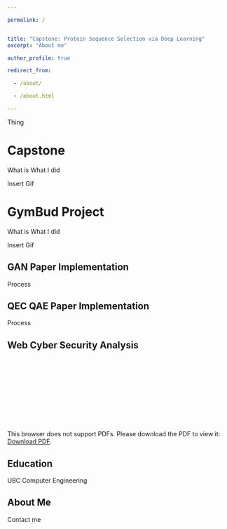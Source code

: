 ```yaml
---

permalink: /


title: "Capstone: Protein Sequence Selection via Deep Learning"
excerpt: "About me"

author_profile: true

redirect_from: 

  - /about/

  - /about.html

---
```


Thing

Capstone
======
What is
What I did

Insert Gif

GymBud Project
======
What is
What I did

Insert Gif


GAN Paper Implementation
------
Process


QEC QAE Paper Implementation
------
Process

Web Cyber Security Analysis
------
<object data="https://github.com/nicolas-source/nicolas/blob/acad/pdfs/Security%20Analysis%20Report.pdf" type="application/pdf" width="700px" height="700px">
    <embed src="https://github.com/nicolas-source/nicolas/blob/acad/pdfs/Security%20Analysis%20Report.pdf">
        <p>This browser does not support PDFs. Please download the PDF to view it: <a href="https://github.com/nicolas-source/nicolas/blob/acad/pdfs/Security%20Analysis%20Report.pdf">Download PDF</a>.</p>
    </embed>
</object>

Education
------
UBC Computer Engineering



About Me
------
Contact me

